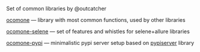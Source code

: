Set of common libraries by @outcatcher

[ocomone](https://gitlab.com/outcatcher/ocomone/tree/master/ocomone) — library with most common functions, used by other libraries

[ocomone-selene](https://gitlab.com/outcatcher/ocomone-selene) — set of features and whistles for selene+allure libraries

[ocomone-pypi](https://gitlab.com/outcatcher/ocomone/tree/master/ocomone-pypi) — minimalistic pypi server setup based on
[pypiserver](https://github.com/pypiserver/pypiserver) library
